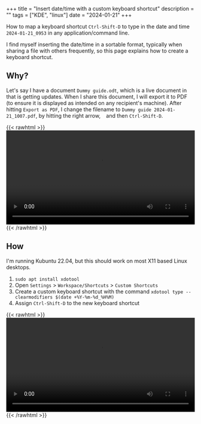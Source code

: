 +++
title = "Insert date/time with a custom keyboard shortcut"
description = ""
tags = ["KDE", "linux"]
date = "2024-01-21"
+++

How to map a keyboard shortcut `Ctrl-Shift-D` to type in the date and time `2024-01-21_0953` in any application/command line.

<!--more-->

I find myself inserting the date/time in a sortable format, typically when sharing a file with others frequently, so this page explains how to create a keyboard shortcut.

## Why?

Let's say I have a document `Dummy guide.odt`, which is a live document in that is getting updates. When I share this document, I will export it to PDF (to ensure it is displayed as intended on any recipient's machine). After hitting `Export as PDF`, I change the filename to `Dummy guide 2024-01-21_1007.pdf`, by hitting the right arrow, ` ` and then `Ctrl-Shift-D`.

{{< rawhtml >}}
<video width=100% controls>
    <source src="/img/date-time-custom-shortcut/LibreOffice-ExportAsPdf-DateTime-Shortcut-2024-01-21_10-07-28_edit.mp4" type="video/mp4">
    Your browser does not support the video tag.  
</video>
{{< /rawhtml >}}

## How

I'm running Kubuntu 22.04, but this should work on most X11 based Linux desktops.

1. `sudo apt install xdotool`
1. Open `Settings` > `Workspace/Shortcuts` > `Custom Shortcuts`
1. Create a custom keyboard shortcut with the command `xdotool type --clearmodifiers $(date +%Y-%m-%d_%H%M)`
1. Assign `Ctrl-Shift-D` to the new keyboard shortcut

{{< rawhtml >}}
<video width=100% controls>
    <source src="/img/date-time-custom-shortcut/Kubuntu-NewDateTime-Shortcut-2024-01-21_10-20-53.mp4" type="video/mp4">
    Your browser does not support the video tag.  
</video>
{{< /rawhtml >}}
